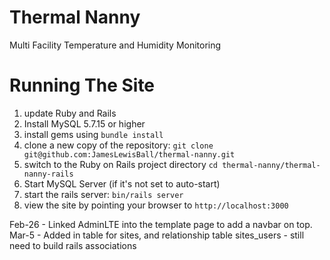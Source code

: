 # Thermal Nanny
Multi Facility Temperature and Humidity Monitoring

# Running The Site
1. update Ruby and Rails
2. Install MySQL 5.7.15 or higher
3. install gems using `bundle install`
4. clone a new copy of the repository: `git clone git@github.com:JamesLewisBall/thermal-nanny.git`
5. switch to the Ruby on Rails project directory `cd thermal-nanny/thermal-nanny-rails`
6. Start MySQL Server (if it's not set to auto-start)
7. start the rails server: `bin/rails server`
8. view the site by pointing your browser to `http://localhost:3000`

Feb-26 - Linked AdminLTE into the template page to add a navbar on top.
Mar-5 - Added in table for sites, and relationship table sites_users - still need to build rails associations


